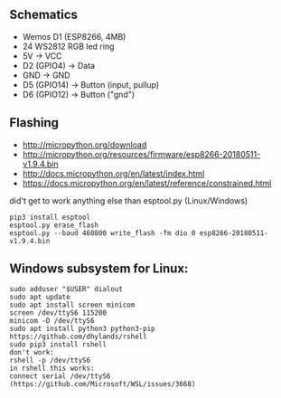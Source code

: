 ## Schematics
- Wemos D1 (ESP8266, 4MB)
- 24 WS2812 RGB led ring
- 5V -> VCC
- D2 (GPIO4) -> Data
- GND -> GND
- D5 (GPIO14) -> Button (input, pullup)
- D6 (GPIO12) -> Button ("gnd")

## Flashing
- http://micropython.org/download
- http://micropython.org/resources/firmware/esp8266-20180511-v1.9.4.bin
- http://docs.micropython.org/en/latest/index.html
- https://docs.micropython.org/en/latest/reference/constrained.html

did't get to work anything else than esptool.py (Linux/Windows)
```
pip3 install esptool
esptool.py erase_flash
esptool.py --baud 460800 write_flash -fm dio 0 esp8266-20180511-v1.9.4.bin
```

## Windows subsystem for Linux:
```
sudo adduser "$USER" dialout
sudo apt update
sudo apt install screen minicom
screen /dev/ttyS6 115200
minicom -D /dev/ttyS6
sudo apt install python3 python3-pip
https://github.com/dhylands/rshell
sudo pip3 install rshell
don't work:
rshell -p /dev/ttyS6
in rshell this works:
connect serial /dev/ttyS6
(https://github.com/Microsoft/WSL/issues/3668)
```


